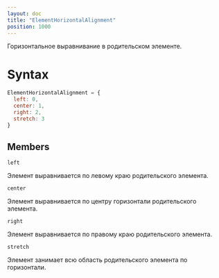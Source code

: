 ```yaml
---
layout: doc
title: "ElementHorizontalAlignment"
position: 1000
---
```


Горизонтальное выравнивание в родительском элементе.

# Syntax

```js
ElementHorizontalAlignment = {
  left: 0,
  center: 1,
  right: 2,
  stretch: 3
}
```

## Members

`left`

Элемент выравнивается по левому краю родительского элемента.

`center`

Элемент выравнивается по центру горизонтали родительского элемента.

`right`

Элемент выравнивается по правому краю родительского элемента.

`stretch`

Элемент занимает всю область родительского элемента по горизонтали.
